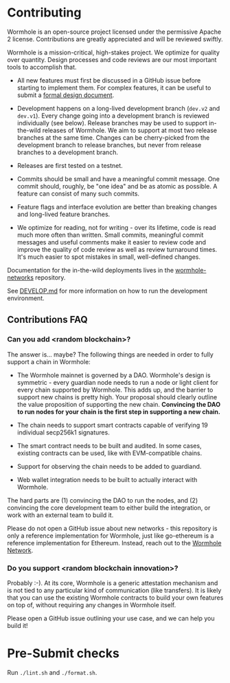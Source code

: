 # Contributing

Wormhole is an open-source project licensed under the permissive Apache 2 license. Contributions are greatly
appreciated and will be reviewed swiftly.

Wormhole is a mission-critical, high-stakes project. We optimize for quality over quantity. Design processes
and code reviews are our most important tools to accomplish that.

- All new features must first be discussed in a GitHub issue before starting to implement them. For
  complex features, it can be useful to submit a [formal design document](design/template.md).

- Development happens on a long-lived development branch (`dev.v2` and `dev.v1`).
  Every change going into a development branch is reviewed individually (see below). Release branches may be used 
  to support in-the-wild releases of Wormhole. We aim to support at most two release
  branches at the same time. Changes can be cherry-picked from the development branch to release branches, but
  never from release branches to a development branch.
  
- Releases are first tested on a testnet.

- Commits should be small and have a meaningful commit message. One commit should, roughly, be "one idea" and
  be as atomic as possible. A feature can consist of many such commits.
  
- Feature flags and interface evolution are better than breaking changes and long-lived feature branches.
  
- We optimize for reading, not for writing - over its lifetime, code is read much more often than written.
  Small commits, meaningful commit messages and useful comments make it easier to review code and improve the
  quality of code review as well as review turnaround times. It's much easier to spot mistakes in small,
  well-defined changes.

Documentation for the in-the-wild deployments lives in the
[wormhole-networks](https://github.com/certusone/wormhole-networks) repository.

See [DEVELOP.md](./DEVELOP.md) for more information on how to run the development environment.

## Contributions FAQ

### Can you add \<random blockchain\>?

The answer is... maybe? The following things are needed in order to fully support a chain in Wormhole:

- The Wormhole mainnet is governed by a DAO. Wormhole's design is symmetric - every guardian node needs to run
  a node or light client for every chain supported by Wormhole. This adds up, and the barrier to support new
  chains is pretty high. Your proposal should clearly outline the value proposition of supporting the new chain.
  **Convincing the DAO to run nodes for your chain is the first step in supporting a new chain.**
  
- The chain needs to support smart contracts capable of verifying 19 individual secp256k1 signatures.

- The smart contract needs to be built and audited. In some cases, existing contracts can be used, like with
  EVM-compatible chains.
  
- Support for observing the chain needs to be added to guardiand.

- Web wallet integration needs to be built to actually interact with Wormhole.

The hard parts are (1) convincing the DAO to run the nodes, and (2) convincing the core development team to
either build the integration, or work with an external team to build it.

Please do not open a GitHub issue about new networks - this repository is only a reference implementation for
Wormhole, just like go-ethereum is a reference implementation for Ethereum. Instead, reach out to the
[Wormhole Network](https://wormholenetwork.com).

### Do you support \<random blockchain innovation\>?

Probably :-). At its core, Wormhole is a generic attestation mechanism and is not tied to any particular kind
of communication (like transfers). It is likely that you can use the existing Wormhole contracts to build your
own features on top of, without requiring any changes in Wormhole itself.

Please open a GitHub issue outlining your use case, and we can help you build it!

# Pre-Submit checks
Run `./lint.sh` and `./format.sh`. 